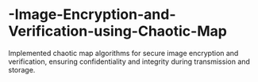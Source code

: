 # -Image-Encryption-and-Verification-using-Chaotic-Map
Implemented chaotic map algorithms for secure image encryption and verification,  ensuring confidentiality and integrity during transmission and storage. 
